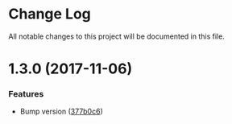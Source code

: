 # Change Log

All notable changes to this project will be documented in this file.

<a name="1.3.0"></a>
# 1.3.0 (2017-11-06)


### Features

* Bump version ([377b0c6](https://github.com/SUI-Components/sui-components/commit/377b0c6))



